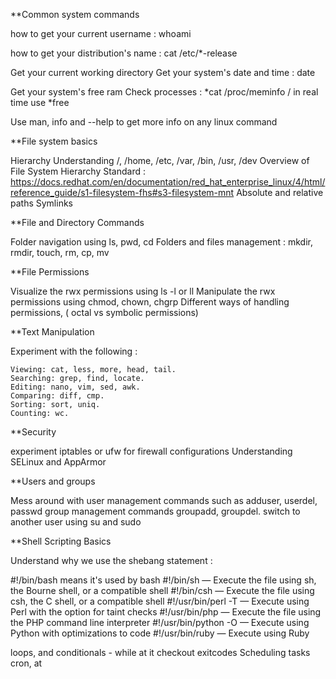 **Common system commands

how to get your current username : whoami

how to get your distribution's name : cat /etc/*-release

Get your current working directory Get your system's date and time : date

Get your system's free ram Check processes : *cat /proc/meminfo / in real time use *free

Use man, info and --help to get more info on any linux command

**File system basics

Hierarchy Understanding /, /home, /etc, /var, /bin, /usr, /dev Overview of File System Hierarchy Standard : https://docs.redhat.com/en/documentation/red_hat_enterprise_linux/4/html/reference_guide/s1-filesystem-fhs#s3-filesystem-mnt Absolute and relative paths Symlinks

**File and Directory Commands

Folder navigation using ls, pwd, cd Folders and files management : mkdir, rmdir, touch, rm, cp, mv

**File Permissions

Visualize the rwx permissions using ls -l or ll Manipulate the rwx permissions using chmod, chown, chgrp Different ways of handling permissions, ( octal vs symbolic permissions)

**Text Manipulation

Experiment with the following :

    Viewing: cat, less, more, head, tail.
    Searching: grep, find, locate.
    Editing: nano, vim, sed, awk.
    Comparing: diff, cmp.
    Sorting: sort, uniq.
    Counting: wc.

**Security

experiment iptables or ufw for firewall configurations Understanding SELinux and AppArmor

**Users and groups

Mess around with user management commands such as adduser, userdel, passwd group management commands groupadd, groupdel. switch to another user using su and sudo

**Shell Scripting Basics

Understand why we use the shebang statement : 

#!/bin/bash means it's used by bash
#!/bin/sh — Execute the file using sh, the Bourne shell, or a compatible shell
#!/bin/csh — Execute the file using csh, the C shell, or a compatible shell
#!/usr/bin/perl -T — Execute using Perl with the option for taint checks
#!/usr/bin/php — Execute the file using the PHP command line interpreter
#!/usr/bin/python -O — Execute using Python with optimizations to code
#!/usr/bin/ruby — Execute using Ruby



loops, and conditionals - while at it checkout exitcodes Scheduling tasks cron, at